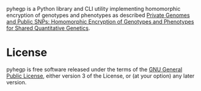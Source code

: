 pyhegp is a Python library and CLI utility implementing homomorphic encryption of genotypes and phenotypes as described [Private Genomes and Public SNPs: Homomorphic Encryption of Genotypes and Phenotypes for Shared Quantitative Genetics](https://academic.oup.com/genetics/article/215/2/359/5930450).

# License

pyhegp is free software released under the terms of the [GNU General Public License](https://www.gnu.org/licenses/gpl.html), either version 3 of the License, or (at your option) any later version.
